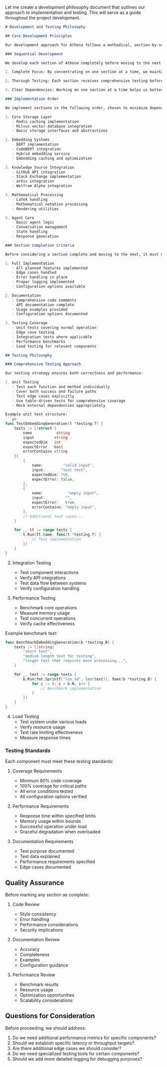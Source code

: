 Let me create a development philosophy document that outlines our approach to implementation and testing. This will serve as a guide throughout the project development.

```markdown
# Development and Testing Philosophy

## Core Development Principles

Our development approach for Athena follows a methodical, section-by-section implementation strategy. This document outlines our philosophy and approach to ensure high-quality, maintainable code.

### Sequential Development

We develop each section of Athena completely before moving to the next. This approach brings several advantages:

1. Complete Focus: By concentrating on one section at a time, we maintain clear context and avoid context switching costs. This leads to more cohesive implementations and better architectural decisions.

2. Thorough Testing: Each section receives comprehensive testing before we proceed, ensuring a solid foundation for dependent components. This prevents cascading issues that might arise from partially implemented features.

3. Clear Dependencies: Working on one section at a time helps us better understand and manage dependencies between components. We can clearly document these relationships and ensure proper interfaces between sections.

### Implementation Order

We implement sections in the following order, chosen to minimize dependency complications:

1. Core Storage Layer
   - Redis caching implementation
   - Milvus vector database integration
   - Basic storage interfaces and abstractions

2. Embedding Systems
   - BERT implementation
   - CodeBERT integration
   - Hybrid embedding service
   - Embedding caching and optimization

3. Knowledge Source Integration
   - GitHub API integration
   - Stack Exchange implementation
   - arXiv integration
   - Wolfram Alpha integration

4. Mathematical Processing
   - LaTeX handling
   - Mathematical notation processing
   - Rendering utilities

5. Agent Core
   - Basic agent logic
   - Conversation management
   - State handling
   - Response generation

### Section Completion Criteria

Before considering a section complete and moving to the next, it must meet these criteria:

1. Full Implementation
   - All planned features implemented
   - Edge cases handled
   - Error handling in place
   - Proper logging implemented
   - Configuration options available

2. Documentation
   - Comprehensive code comments
   - API documentation complete
   - Usage examples provided
   - Configuration options documented

3. Testing Coverage
   - Unit tests covering normal operation
   - Edge case testing
   - Integration tests where applicable
   - Performance benchmarks
   - Load testing for relevant components

## Testing Philosophy

### Comprehensive Testing Approach

Our testing strategy ensures both correctness and performance:

1. Unit Testing
   - Test each function and method individually
   - Cover both success and failure paths
   - Test edge cases explicitly
   - Use table-driven tests for comprehensive coverage
   - Mock external dependencies appropriately

Example unit test structure:
```go
func TestEmbeddingGeneration(t *testing.T) {
    tests := []struct {
        name           string
        input         string
        expectedDim   int
        expectError   bool
        errorContains string
    }{
        {
            name:         "valid input",
            input:       "test text",
            expectedDim: 768,
            expectError: false,
        },
        {
            name:           "empty input",
            input:         "",
            expectError:   true,
            errorContains: "empty input",
        },
        // Additional test cases...
    }

    for _, tt := range tests {
        t.Run(tt.name, func(t *testing.T) {
            // Test implementation
        })
    }
}
```

2. Integration Testing
   - Test component interactions
   - Verify API integrations
   - Test data flow between systems
   - Verify configuration handling

3. Performance Testing
   - Benchmark core operations
   - Measure memory usage
   - Test concurrent operations
   - Verify cache effectiveness

Example benchmark test:
```go
func BenchmarkEmbeddingGeneration(b *testing.B) {
    texts := []string{
        "short text",
        "medium length text for testing",
        "longer text that requires more processing...",
    }

    for _, text := range texts {
        b.Run(fmt.Sprintf("len_%d", len(text)), func(b *testing.B) {
            for i := 0; i < b.N; i++ {
                // Benchmark implementation
            }
        })
    }
}
```

4. Load Testing
   - Test system under various loads
   - Verify resource usage
   - Test rate limiting effectiveness
   - Measure response times

### Testing Standards

Each component must meet these testing standards:

1. Coverage Requirements
   - Minimum 80% code coverage
   - 100% coverage for critical paths
   - All error conditions tested
   - All configuration options verified

2. Performance Requirements
   - Response time within specified limits
   - Memory usage within bounds
   - Successful operation under load
   - Graceful degradation when overloaded

3. Documentation Requirements
   - Test purpose documented
   - Test data explained
   - Performance requirements specified
   - Edge cases documented

## Quality Assurance

Before marking any section as complete:

1. Code Review
   - Style consistency
   - Error handling
   - Performance considerations
   - Security implications

2. Documentation Review
   - Accuracy
   - Completeness
   - Examples
   - Configuration guidance

3. Performance Review
   - Benchmark results
   - Resource usage
   - Optimization opportunities
   - Scalability considerations

## Questions for Consideration

Before proceeding, we should address:

1. Do we need additional performance metrics for specific components?
2. Should we establish specific latency or throughput targets?
3. Are there additional edge cases we should consider?
4. Do we need specialized testing tools for certain components?
5. Should we add more detailed logging for debugging purposes?
```
